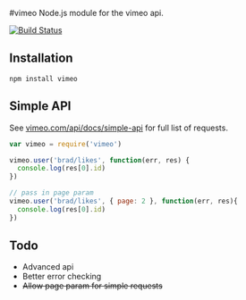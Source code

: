 #vimeo
Node.js module for the vimeo api. 

[![Build Status](https://secure.travis-ci.org/twentyrogersc/vimeo.png)](http://travis-ci.org/twentyrogersc/vimeo)

## Installation

```
npm install vimeo
```

## Simple API
See [vimeo.com/api/docs/simple-api](http://vimeo.com/api/docs/simple-api) for full list of requests.

```javascript
var vimeo = require('vimeo')

vimeo.user('brad/likes', function(err, res) {
  console.log(res[0].id)
})

// pass in page param
vimeo.user('brad/likes', { page: 2 }, function(err, res){
  console.log(res[0].id)
})
```
## Todo
* Advanced api
* Better error checking
* ~~Allow page param for simple requests~~